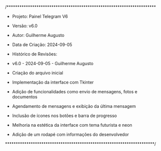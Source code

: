 /**********************************************************************
* Projeto: Painel Telegram V6
* Versão: v6.0
* Autor: Guilherme Augusto
* Data de Criação: 2024-09-05


* Histórico de Revisões:


* v6.0 - 2024-09-05 - Guilherme Augusto


* Criação do arquivo inicial
* Implementação da interface com Tkinter
* Adição de funcionalidades como envio de mensagens, fotos e documentos
* Agendamento de mensagens e exibição da última mensagem
* Inclusão de ícones nos botões e barra de progresso
* Melhoria na estética da interface com tema futurista e neon
* Adição de um rodapé com informações do desenvolvedor

**********************************************************************/